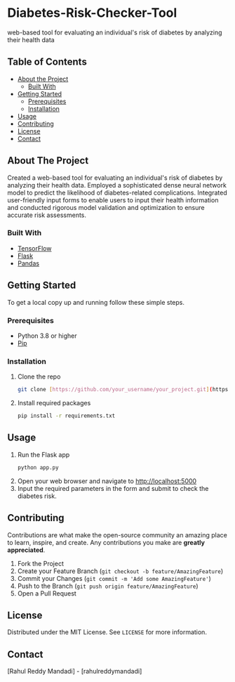 # Diabetes-Risk-Checker-Tool
web-based tool for evaluating an individual's risk of diabetes by analyzing their health data

## Table of Contents

- [About the Project](#about-the-project)
  - [Built With](#built-with)
- [Getting Started](#getting-started)
  - [Prerequisites](#prerequisites)
  - [Installation](#installation)
- [Usage](#usage)
- [Contributing](#contributing)
- [License](#license)
- [Contact](#contact)

## About The Project

Created a web-based tool for evaluating an individual's risk of diabetes by analyzing their health data.
Employed a sophisticated dense neural network model to predict the likelihood of diabetes-related complications.
Integrated user-friendly input forms to enable users to input their health information and conducted rigorous model validation and optimization to ensure accurate risk assessments.


### Built With

- [TensorFlow](https://www.tensorflow.org/)
- [Flask](https://flask.palletsprojects.com/)
- [Pandas](https://pandas.pydata.org/)

## Getting Started

To get a local copy up and running follow these simple steps.

### Prerequisites

- Python 3.8 or higher
- [Pip](https://pip.pypa.io/en/stable/installation/)

### Installation

1. Clone the repo
   ```sh
   git clone [https://github.com/your_username/your_project.git](https://github.com/Rahul-Reddy-M/Diabetes-Risk-Checker-Tool.git)
   ```
2. Install required packages
   ```sh
   pip install -r requirements.txt
   ```

## Usage

1. Run the Flask app
   ```sh
   python app.py
   ```
2. Open your web browser and navigate to [http://localhost:5000](http://localhost:5000)
3. Input the required parameters in the form and submit to check the diabetes risk.

## Contributing

Contributions are what make the open-source community an amazing place to learn, inspire, and create. Any contributions you make are **greatly appreciated**.

1. Fork the Project
2. Create your Feature Branch (`git checkout -b feature/AmazingFeature`)
3. Commit your Changes (`git commit -m 'Add some AmazingFeature'`)
4. Push to the Branch (`git push origin feature/AmazingFeature`)
5. Open a Pull Request

## License

Distributed under the MIT License. See `LICENSE` for more information.

## Contact

[Rahul Reddy Mandadi] - [rahulreddymandadi] 
```
